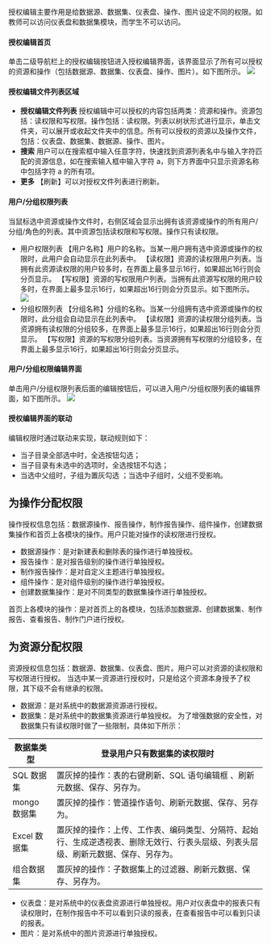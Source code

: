 授权编辑主要作用是给数据源、数据集、仪表盘、操作、图片设定不同的权限。如教师可以访问仪表盘和数据集模块，而学生不可以访问。

#### 授权编辑首页
单击二级导航栏上的授权编辑按钮进入授权编辑界面，该界面显示了所有可以授权的资源和操作（包括数据源、数据集、仪表盘、操作、图片）。如下图所示。
![](https://main.qcloudimg.com/raw/ac2d7c9d802986fd9275d929b4ccaf8b.png)

#### 授权编辑文件列表区域
- **授权编辑文件列表**
授权编辑中可以授权的内容包括两类：资源和操作。资源包括：读权限和写权限。操作包括：读权限。列表以树状形式进行显示，单击文件夹，可以展开或收起文件夹中的信息。所有可以授权的资源以及操作文件，包括：仪表盘、数据集、数据源、操作、图片。
- **搜索**
用户可以在搜索框中输入任意字符，快速找到资源列表名中与输入字符匹配的资源信息，如在搜索输入框中输入字符 a，则下方界面中只显示资源名称中包括字符 a 的所有项。
- **更多**
【刷新】可以对授权文件列表进行刷新。

#### 用户/分组权限列表
当鼠标选中资源或操作文件时，右侧区域会显示出拥有该资源或操作的所有用户/分组/角色的列表。其中资源包括读权限和写权限。操作只有读权限。
- 用户权限列表
【用户名称】用户的名称。当某一用户拥有选中资源或操作的权限时，此用户会自动显示在此列表中。
【读权限】资源的读权限用户列表。当拥有此资源读权限的用户较多时，在界面上最多显示16行，如果超出16行则会分页显示。
【写权限】资源的写权限用户列表。当拥有此资源写权限的用户较多时，在界面上最多显示16行，如果超出16行则会分页显示。如下图所示。
![](https://main.qcloudimg.com/raw/c019b17b605390bf4f7fddd2707ab6c5.png)
- 分组权限列表
【分组名称】分组的名称。当某一分组拥有选中资源或操作的权限时，此分组会自动显示在此列表中。
【读权限】资源的读权限分组列表。当资源拥有读权限的分组较多，在界面上最多显示16行，如果超出16行则会分页显示。
【写权限】资源的写权限分组列表。当资源拥有写权限的分组较多，在界面上最多显示16行，如果超出16行则会分页显示。

#### 用户/分组权限编辑界面
单击用户/分组权限列表后面的编辑按钮后，可以进入用户/分组权限列表的编辑界面，如下图所示。
![](https://main.qcloudimg.com/raw/1f0524297661b87509a18f3099a69dd2.png)

#### 授权编辑界面的联动
编辑权限时通过联动来实现，联动规则如下：
- 当子目录全部选中时，全选按钮勾选；
- 当子目录有未选中的选项时，全选按钮不勾选；
- 当选中父组时，子组为置灰勾选 ；当选中子组时，父组不受影响。

## 为操作分配权限
操作授权信息包括：数据源操作、报告操作，制作报告操作、组件操作，创建数据集操作和首页上各模块的操作。用户只能对操作的读权限进行授权。
- 数据源操作：是对新建表和删除表的操作进行单独授权。
- 报告操作：是对报告级别的操作进行单独授权。
- 制作报告操作：是对自定义主题进行单独授权。
- 组件操作：是对组件级别的操作进行单独授权。
- 创建数据集操作：是对不同类型的数据集操作进行单独授权。

首页上各模块的操作：是对首页上的各模块，包括添加数据源、创建数据集、制作报告、查看报告、制作门户进行授权。

## 为资源分配权限
资源授权信息包括：数据源、数据集、仪表盘、图片。用户可以对资源的读权限和写权限进行授权。 当选中某一资源进行授权时，只是给这个资源本身授予了权限，其下级不会有继承的权限。

- 数据源：是对系统中的数据源资源进行授权。
- 数据集：是对系统中的数据集资源进行单独授权。
   为了增强数据的安全性，对数据集只有读权限时做了一些限制，具体如下所示：
	 
	 
| 数据集类型  | 登录用户只有数据集的读权限时                                 |
| ----------- | ------------------------------------------------------------ |
| SQL 数据集   | 置灰掉的操作：表的右键刷新、SQL 语句编辑框 、刷新元数据、保存、另存为。 |
| mongo 数据集 | 置灰掉的操作：管道操作语句、刷新元数据、保存、另存为。   |
| Excel 数据集 | 置灰掉的操作：上传、工作表、编码类型、分隔符、起始行、生成逆透视表、删除无效行、行表头层级、列表头层级、刷新元数据、保存、另存为。 |
| 组合数据集  | 置灰掉的操作：子数据集上的过滤器、刷新元数据、保存、另存为。 |

- 仪表盘：是对系统中的仪表盘资源进行单独授权。用户对仪表盘中的报表只有读权限时，在制作报告中不可以看到只读的报表，在查看报告中可以看到只读的报表。
- 图片：是对系统中的图片资源进行单独授权。



